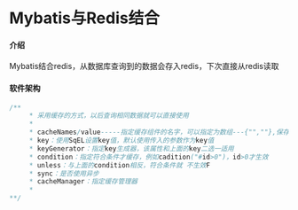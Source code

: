 # Mybatis与Redis结合

#### 介绍
Mybatis结合redis，从数据库查询到的数据会存入redis，下次直接从redis读取

#### 软件架构
```java
/**
     * 采用缓存的方式，以后查询相同数据就可以直接使用
     *
     * cacheNames/value-----指定缓存组件的名字，可以指定为数组---{"",""},保存多个缓存
     * key：使用SqEL设置key值，默认使用传入的参数作为key值
     * keyGenerator：指定key生成器，该属性和上面的key二选一适用
     * condition：指定符合条件才缓存，例如cadition("#id>0")，id>0才生效
     * unless：与上面的condition相反，符合条件就 不生效F
     * sync：是否使用异步
     * cacheManager：指定缓存管理器
     *
**/
```
